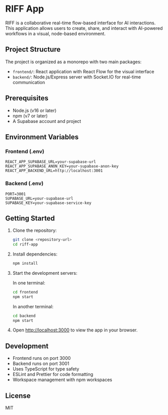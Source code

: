 # RIFF App

RIFF is a collaborative real-time flow-based interface for AI interactions. This application allows users to create, share, and interact with AI-powered workflows in a visual, node-based environment.

## Project Structure

The project is organized as a monorepo with two main packages:

- `frontend/`: React application with React Flow for the visual interface
- `backend/`: Node.js/Express server with Socket.IO for real-time communication

## Prerequisites

- Node.js (v16 or later)
- npm (v7 or later)
- A Supabase account and project

## Environment Variables

### Frontend (.env)
```
REACT_APP_SUPABASE_URL=your-supabase-url
REACT_APP_SUPABASE_ANON_KEY=your-supabase-anon-key
REACT_APP_BACKEND_URL=http://localhost:3001
```

### Backend (.env)
```
PORT=3001
SUPABASE_URL=your-supabase-url
SUPABASE_KEY=your-supabase-service-key
```

## Getting Started

1. Clone the repository:
   ```bash
   git clone <repository-url>
   cd riff-app
   ```

2. Install dependencies:
   ```bash
   npm install
   ```

3. Start the development servers:

   In one terminal:
   ```bash
   cd frontend
   npm start
   ```

   In another terminal:
   ```bash
   cd backend
   npm start
   ```

4. Open [http://localhost:3000](http://localhost:3000) to view the app in your browser.

## Development

- Frontend runs on port 3000
- Backend runs on port 3001
- Uses TypeScript for type safety
- ESLint and Prettier for code formatting
- Workspace management with npm workspaces

## License

MIT 